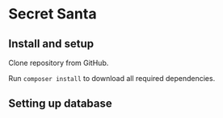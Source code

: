 Secret Santa
=========

Install and setup
-------------------

Clone repository from GitHub.

Run `composer install` to download all required dependencies.

Setting up database
-------------------
